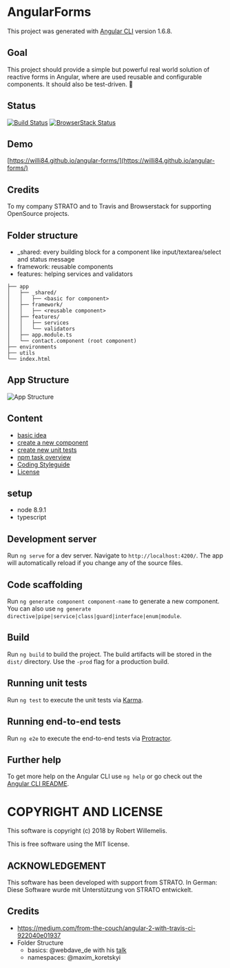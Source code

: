 # AngularForms
This project was generated with [Angular CLI](https://github.com/angular/angular-cli) version 1.6.8.

## Goal
This project should provide a simple but powerful real world solution of reactive forms in Angular, where are used reusable and configurable components. It should also be test-driven.  :raised_hands:



## Status
[![Build Status](https://travis-ci.org/willi84/angular-forms.svg?branch=master)](https://travis-ci.org/willi84/angular-forms)
[![BrowserStack Status](https://www.browserstack.com/automate/badge.svg?badge_key=https://www.browserstack.com/automate/public-build/TG5PN1BVYUhCU2R0Q0FRKzMyN3Z2bkhSUEtkRmYzQWFRK08rWXNnWDJ6OD0tLTBpbWxsL0hYUU8yVzI2T2hrWXBlSkE9PQ==--6e79f2d6d21fa6b97a2eb420107548a224d6c0e8)](https://www.browserstack.com/automate/public-build/TG5PN1BVYUhCU2R0Q0FRKzMyN3Z2bkhSUEtkRmYzQWFRK08rWXNnWDJ6OD0tLTBpbWxsL0hYUU8yVzI2T2hrWXBlSkE9PQ==--6e79f2d6d21fa6b97a2eb420107548a224d6c0e8)

## Demo
[https://willi84.github.io/angular-forms/](https://willi84.github.io/angular-forms/)

## Credits
To my company STRATO and to Travis and Browserstack for supporting OpenSource projects.

## Folder structure

* _shared: every building block for a component like input/textarea/select and status message
* framework: reusable components
* features: helping services and validators
```
├── app
│   ├── _shared/
│   │   ├── <basic for component>
│   ├── framework/
│   │   ├── <reusable component>
│   ├── features/
│   │   ├── services
│   │   └── validators
│   ├── app.module.ts
│   └── contact.component (root component)
├── environments
├── utils
└── index.html
```

## App Structure

![App Structure](./docs/folder_structure.svg)

## Content
  * [basic idea](./docs/basic_idea.md)
  * [create a new component](./docs/new_component.md)
  * [create new unit tests](./docs/unit_test.md)
  * [npm task overview](./doc/npm_tasks.md)
  * [Coding Styleguide](./docs/CODE_STYLEGUIDE.md)
  * [License](./LICENSE)

## setup
  * node 8.9.1
  * typescript

## Development server

Run `ng serve` for a dev server. Navigate to `http://localhost:4200/`. The app will automatically reload if you change any of the source files.

## Code scaffolding

Run `ng generate component component-name` to generate a new component. You can also use `ng generate directive|pipe|service|class|guard|interface|enum|module`.

## Build

Run `ng build` to build the project. The build artifacts will be stored in the `dist/` directory. Use the `-prod` flag for a production build.

## Running unit tests

Run `ng test` to execute the unit tests via [Karma](https://karma-runner.github.io).

## Running end-to-end tests

Run `ng e2e` to execute the end-to-end tests via [Protractor](http://www.protractortest.org/).

## Further help

To get more help on the Angular CLI use `ng help` or go check out the [Angular CLI README](https://github.com/angular/angular-cli/blob/master/README.md).


# COPYRIGHT AND LICENSE

This software is copyright (c) 2018 by Robert Willemelis.

This is free software using the MIT license.

## ACKNOWLEDGEMENT

This software has been developed with support from STRATO.
In German: Diese Software wurde mit Unterstützung von STRATO entwickelt.

## Credits
* https://medium.com/from-the-couch/angular-2-with-travis-ci-922040e01937
* Folder Structure
  * basics: @webdave_de with his [talk](https://docs.google.com/presentation/d/1w3Icstdkou9Ri9jX5-onUEB2jgdFV_3hl43dHgKbhMo/present?slide=id.p)
  * namespaces: @maxim_koretskyi

